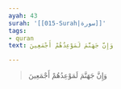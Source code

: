 ```yaml
---
ayah: 43
surah: '[[015-Surah|سورة]]'
tags:
- quran
text: وَإِنَّ جَهَنَّمَ لَمَوْعِدُهُمْ أَجْمَعِينَ

---
```

> وَإِنَّ جَهَنَّمَ لَمَوْعِدُهُمْ أَجْمَعِينَ
